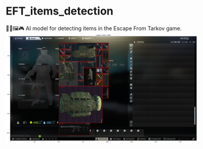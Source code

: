 # EFT_items_detection
🤖📸🖼️🎮 AI model for detecting items in the Escape From Tarkov game.
![Preview image](preview.png)